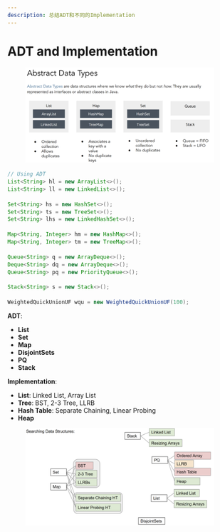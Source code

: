 ```yaml
---
description: 总结ADT和不同的Implementation
---
```


# ADT and Implementation

<figure><img src="../.gitbook/assets/image (87).png" alt=""><figcaption></figcaption></figure>

```java
// Using ADT
List<String> hl = new ArrayList<>();
List<String> ll = new LinkedList<>();

Set<String> hs = new HashSet<>();
Set<String> ts = new TreeSet<>();
Set<String> lhs = new LinkedHashSet<>();

Map<String, Integer> hm = new HashMap<>();
Map<String, Integer> tm = new TreeMap<>();

Queue<String> q = new ArrayDeque<>();
Deque<String> dq = new ArrayDeque<>();
Queue<String> pq = new PriorityQueue<>();

Stack<String> s = new Stack<>();

WeightedQuickUnionUF wqu = new WeightedQuickUnionUF(100);
```

**ADT**:&#x20;

* **List**
* **Set**
* **Map**
* **DisjointSets**
* **PQ**
* **Stack**

**Implementation**:&#x20;

* **List**: Linked List, Array List
* **Tree**: BST, 2-3 Tree, LLRB
* **Hash Table**: Separate Chaining, Linear Probing
* **Heap**

<figure><img src="../.gitbook/assets/image (86).png" alt=""><figcaption></figcaption></figure>

